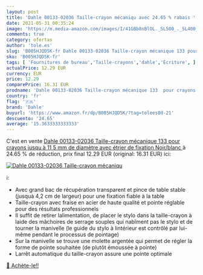 ```yaml
---
layout: post
title: 'Dahle 00133-02036 Taille-crayon mécaniqu avec 24.65 % rabais '
date: 2021-05-31 00:35:24
image: 'https://m.media-amazon.com/images/I/41GBb8nBlOL._SL500_._SL400_.jpg'
comments: true
category: ofertas
author: 'tole.es'
slug: 'B005HJQD5K-fr Dahle 00133-02036 Taille-crayon mécanique 133 pour crayons...'
sku: 'B005HJQD5K-fr'
tags: [ 'Fournitures de bureau','Taille-crayons','dahle','Écriture', ]
actualPrice: 12.29 EUR
currency: EUR
price: 12.29
comparePrice: 16.31 EUR
prodname: 'Dahle 00133-02036 Taille-crayon mécanique 133  pour crayons jusqu à 11 5 mm de diamètre  avec étrier de fixation  Noir/blanc '
country: 'fr'
flag: '🇫🇷'
brand: 'Dahle'
buyurl: 'https://www.amazon.fr/dp/B005HJQD5K/?tag=tolees0d-21'
descuento: '24.65'
average: '15.3633333333333'
---
```


C'est en vente [Dahle 00133-02036 Taille-crayon mécanique 133  pour crayons jusqu à 11 5 mm de diamètre  avec étrier de fixation  Noir/blanc ](https://www.amazon.fr/dp/B005HJQD5K/?tag=tolees0d-21)  à  24.65 % de réduction, prix final  12.29 EUR (original: 16.31 EUR) ici:

[![Dahle 00133-02036 Taille-crayon mécaniqu](https://m.media-amazon.com/images/I/41GBb8nBlOL._SL500_._SL400_.jpg)](https://www.amazon.fr/dp/B005HJQD5K/?tag=tolees0d-21)

ℹ️:

- Avec grand bac de récupération transparent et pince de table stable (jusquà 4,2 cm de largeur) pour une fixation fiable à la table
- Taille-crayon avec fraise en acier de haute qualité et pointe réglable pour des résultats professionnels
- Il suffit de retirer lalimentation, de placer le stylo dans la taille-crayon à laide des mâchoires de serrage souples qui nabîment pas le stylo et de tourner la manivelle (le guide du stylo à lintérieur est contrôlé par lui-même pendant le processus de pointage)
- Sur la manivelle se trouve une molette argentée qui permet de régler la forme de pointe souhaitée (de plutôt émoussée à pointe)
- Larrêt automatique du taille-crayon assure une pointe optimale

[🛒 Achète-le!!](https://www.amazon.fr/dp/B005HJQD5K/?tag=tolees0d-21)
